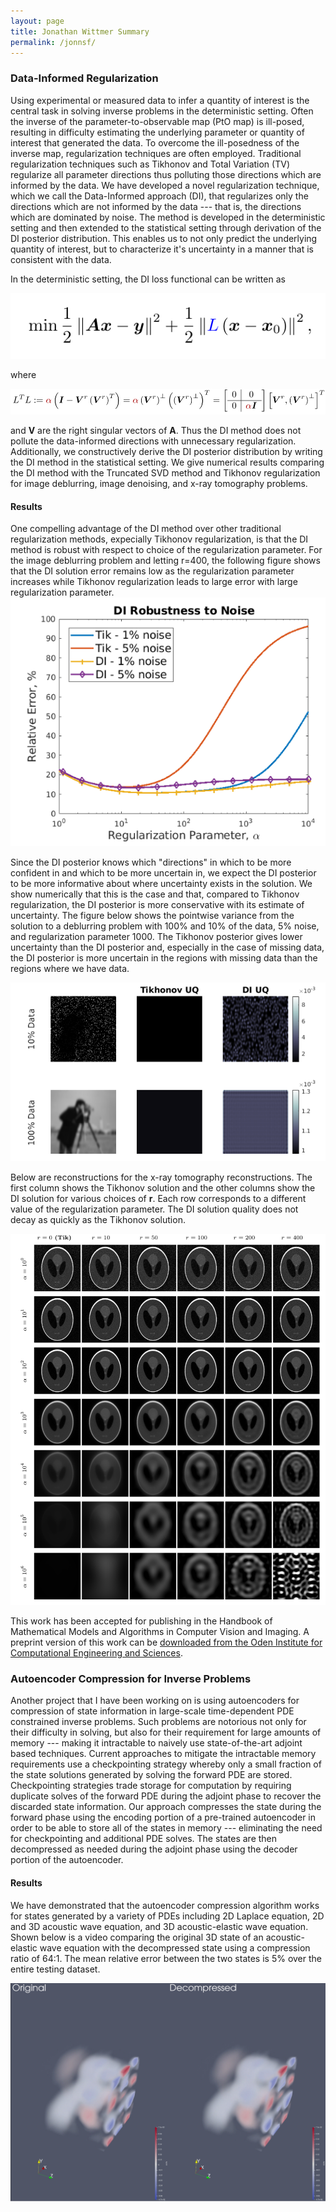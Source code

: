 ```yaml
---
layout: page
title: Jonathan Wittmer Summary
permalink: /jonnsf/
---
```

<!---
## Problems that I have been working on
- [Data-Informed Regularization](#di-heading)
- [Autoencoder Compression for Inverse Problems](#compression-heading)
-->

### Data-Informed Regularization<a name="di-heading"></a>
Using experimental or measured data to infer a quantity of interest
is the central task in solving inverse problems in the deterministic
setting. Often the inverse of the parameter-to-observable map (PtO map)
is ill-posed, resulting in difficulty estimating the underlying
parameter or quantity of interest that generated the data.
To overcome the ill-posedness of the inverse map, regularization
techniques are often employed. Traditional regularization techniques
such as Tikhonov and Total Variation (TV) regularize all parameter
directions thus polluting those directions which are informed by the data.
We have developed a novel regularization technique, which we call the
Data-Informed approach (DI), that regularizes
only the directions which are not informed by the data --- that is, the
directions which are dominated by noise. The method is developed in the
deterministic setting and then extended to the statistical setting through derivation
of the DI posterior distribution. This enables us to not only predict the
underlying quantity of interest, but to characterize it's uncertainty in a
manner that is consistent with the data. 

In the deterministic setting, the DI loss functional can be written as 

![](/assets/figures/jon/equations/DI_loss.png)

where

![](/assets/figures/jon/equations/DI_LtL.png)

and **V** are the right singular vectors of **A**. Thus the DI method does not
pollute the data-informed directions with unnecessary regularization. Additionally,
we constructively derive the DI posterior distribution by writing the DI method in 
the statistical setting. 
We give numerical
results comparing the DI method with the Truncated SVD method and 
Tikhonov regularization for image deblurring, 
image denoising, and x-ray tomography problems. 

#### Results
One compelling advantage of the DI method over other traditional regularization methods, expecially Tikhonov regularization, is that the DI method is robust with respect to choice of the regularization parameter. For the image deblurring problem and letting r=400, the following figure shows that the DI solution error remains low as the regularization parameter increases while Tikhonov regularization leads to large error with large regularization parameter. 
![](/assets/figures/jon/DI_robustness.png)

Since the DI posterior knows which "directions" in which to be more confident in and which 
to be more uncertain in, we expect the DI posterior to be more informative about where 
 uncertainty exists in the solution. We show numerically that this is the case and that, compared
to Tikhonov regularization, the DI posterior is more conservative with its estimate of uncertainty. The figure below shows the pointwise variance from the solution to a deblurring problem with 100% and 10% of the data, 5% noise, and regularization parameter 1000. The Tikhonov posterior gives lower uncertainty than the DI posterior and, especially in the case of missing data, the DI posterior is more uncertain in the regions with missing data than the regions where we have data. 

![](/assets/figures/jon/DI_UQ.png)

Below are reconstructions for the x-ray tomography reconstructions. The first column shows the Tikhonov solution and the other columns show the DI solution for various choices of **r**. Each row corresponds to a different value of the regularization parameter. The DI solution quality does not decay as quickly as the Tikhonov solution. 

![](/assets/figures/jon/DI_xray.png)



This work has been accepted for publishing
in the Handbook of Mathematical Models and Algorithms in Computer Vision and Imaging.
A preprint version of this work can be [downloaded from the Oden Institute for 
Computational Engineering and Sciences](https://www.oden.utexas.edu/media/reports/2020/2024.pdf). 

### Autoencoder Compression for Inverse Problems<a name="compression-heading"></a>
Another project that I have been working on is using autoencoders for compression
of state information in large-scale time-dependent PDE constrained inverse problems.
Such problems
are notorious not only for their difficulty in solving, but also for their requirement
for large amounts of memory --- making it intractable to naively use state-of-the-art
adjoint based techniques. Current approaches to mitigate the intractable memory requirements
use a checkpointing strategy whereby only a small fraction of the state solutions generated
by solving the forward PDE are stored. Checkpointing strategies trade storage for computation
by requiring duplicate solves of the forward PDE during the adjoint phase to recover the
discarded state information. Our approach compresses the state during the forward phase
using the encoding portion of
a pre-trained autoencoder in order to be able to store all of the states in memory ---
eliminating the need for checkpointing and additional PDE solves. The states are then
decompressed as needed during the adjoint phase using the decoder portion of the autoencoder.

#### Results


We have demonstrated that the autoencoder compression algorithm works for states generated by a variety of PDEs including 2D Laplace equation, 2D and 3D acoustic wave equation, and 3D acoustic-elastic wave equation. Shown below is a video comparing the original 3D state of an acoustic-elastic wave equation with the decompressed state using a compression ratio of 64:1. The mean relative error between the two states is 5% over the entire testing dataset. 


[![acoustic-elastic wave equation video](/assets/figures/jon/mangll_animation_frame.png)](/assets/figures/jon/mangll_animation_trimmed.ogv "Mangll video")

